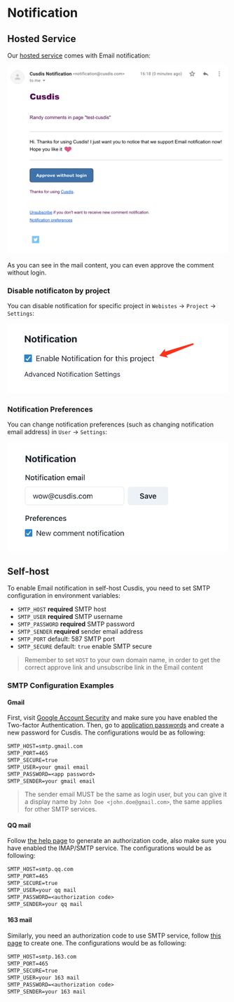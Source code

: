 # Notification

## Hosted Service

Our [hosted service](https://cusdis.com/dashboard) comes with Email notification:

![](../images/email.png ':size=600')

As you can see in the mail content, you can even approve the comment without login.

### Disable notificaton by project

You can disable notification for specific project in `Webistes` -> `Project` -> `Settings`:

![](../images/disable-notification-in-project.png ':size=400')

### Notification Preferences

You can change notification preferences (such as changing notification email address) in `User` -> `Settings`:

![](../images/advance-notification-settings.png ':size=400')

## Self-host

To enable Email notification in self-host Cusdis, you need to set SMTP configuration in environment variables:

- `SMTP_HOST` **required** SMTP host
- `SMTP_USER` **required** SMTP username
- `SMTP_PASSWORD` **required** SMTP password
- `SMTP_SENDER` **required** sender email address
- `SMTP_PORT` default: 587 SMTP port
- `SMTP_SECURE` default: `true` enable SMTP secure

> Remember to set `HOST` to your own domain name, in order to get the correct approve link and unsubscribe link in the Email content

### SMTP Configuration Examples

#### Gmail

First, visit [Google Account Security](https://myaccount.google.com/security) and make sure you have enabled the Two-factor Authentication.
Then, go to [application passwords](https://myaccount.google.com/apppasswords) and create a new password for Cusdis. The configurations would be as following:

```
SMTP_HOST=smtp.gmail.com
SMTP_PORT=465
SMTP_SECURE=true
SMTP_USER=your gmail email
SMTP_PASSWORD=<app password>
SMTP_SENDER=your gmail email
```

> The sender email MUST be the same as login user, but you can give it a display name by `John Doe <john.doe@gmail.com>`, the same applies for other SMTP services.

#### QQ mail

Follow [the help page](http://service.mail.qq.com/cgi-bin/help?subtype=1&&id=28&&no=1001256) to generate an authorization code, also make sure you have enabled the IMAP/SMTP service. The configurations would be as following:

```
SMTP_HOST=smtp.qq.com
SMTP_PORT=465
SMTP_SECURE=true
SMTP_USER=your qq mail
SMTP_PASSWORD=<authorization code>
SMTP_SENDER=your qq mail
```

#### 163 mail

Similarly, you need an authorization code to use SMTP service, follow [this page](https://help.mail.163.com/faqDetail.do?code=d7a5dc8471cd0c0e8b4b8f4f8e49998b374173cfe9171305fa1ce630d7f67ac2cda80145a1742516) to create one. The configurations would be as following:

```
SMTP_HOST=smtp.163.com
SMTP_PORT=465
SMTP_SECURE=true
SMTP_USER=your 163 mail
SMTP_PASSWORD=<authorization code>
SMTP_SENDER=your 163 mail
```
